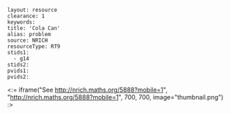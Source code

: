 ````
layout: resource
clearance: 1
keywords:
title: 'Cola Can'
alias: problem
source: NRICH
resourceType: RT9
stids1: 
  - g14
stids2:
pvids1:
pvids2:

````

<:= iframe("See http://nrich.maths.org/5888?mobile=1", "http://nrich.maths.org/5888?mobile=1", 700, 700, image="thumbnail.png") :>